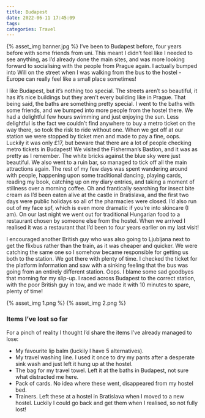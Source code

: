 ```yaml
---
title: Budapest
date: 2022-06-11 17:45:09
tags:
categories: Travel
---
```

{% asset_img banner.jpg %}
I’ve been to Budapest before, four years before with some friends from uni. This meant I didn’t feel like I needed to see anything, as I’d already done the main sites, and was more looking forward to socialising with the people from Prague again. I actually bumped into Will on the street when I was walking from the bus to the hostel - Europe can really feel like a small place sometimes!

I like Budapest, but it’s nothing too special. The streets aren’t so beautiful, it has it’s nice buildings but they aren’t every building like in Prague. That being said, the baths are something pretty special. I went to the baths with some friends, and we bumped into more people from the hostel there. We had a delightful few hours swimming and just enjoying the sun. Less delightful is the fact we couldn’t find anywhere to buy a metro ticket on the way there, so took the risk to ride without one. When we got off at our station we were stopped by ticket men and made to pay a fine, oops. Luckily it was only £17, but beware that there are a lot of people checking metro tickets in Budapest! We visited the Fisherman’s Bastion, and it was as pretty as I remember. The white bricks against the blue sky were just beautiful. We also went to a ruin bar, so managed to tick off all the main attractions again. The rest of my few days was spent wandering around with people, happening upon some traditional dancing, playing cards, reading my book, catching up on my diary entries, and taking a moment of stillness over a morning coffee. Oh and frantically searching for insect bite cream as I’d been eaten alive at the castle in Bratislava, and the first two days were public holidays so all of the pharmacies were closed. I’d also run out of my face spf, which is even more dramatic if you’re into skincare (I am). On our last night we went out for traditional Hungarian food to a restaurant chosen by someone else from the hostel. When we arrived I realised it was a restaurant that I’d been to four years earlier on my last visit!

I encouraged another British guy who was also going to Ljubljana next to get the flixbus rather than the train, as it was cheaper and quicker. We were catching the same one so I somehow became responsible for getting us both to the station. We got there with plenty of time. I checked the ticket for the platform information and saw with a sinking feeling that the bus was going from an entirely different station. Oops. I blame some sad goodbyes that morning for my slip-up. I raced across Budapest to the correct station, with the poor British guy in tow, and we made it with 10 minutes to spare, plenty of time!

{% asset_img 1.png %}
{% asset_img 2.png %}

### Items I’ve lost so far

For a pinch of reality I thought I’d share the items I’ve already managed to lose:

- My favourite lip balm (luckily I have 5 alternatives).
- My travel washing line. I used it once to dry my pants after a desperate sink wash and just left it hung up at the hostel.
- The bag for my travel towel. Left it at the baths in Budapest, not sure what distracted me here.
- Pack of cards. No idea where these went, disappeared from my hostel bed.
- Trainers. Left these at a hostel in Bratislava when I moved to a new hostel. Luckily I could go back and get them when I realised, so not fully lost!